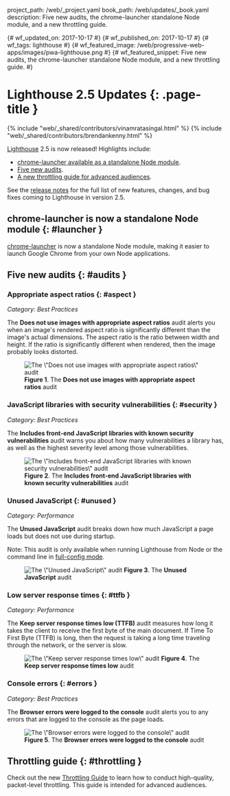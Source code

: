 project_path: /web/_project.yaml book_path: /web/updates/_book.yaml description: Five new audits, the chrome-launcher standalone Node module, and a new throttling guide.

{# wf_updated_on: 2017-10-17 #} {# wf_published_on: 2017-10-17 #} {# wf_tags: lighthouse #} {# wf_featured_image: /web/progressive-web-apps/images/pwa-lighthouse.png #} {# wf_featured_snippet: Five new audits, the chrome-launcher standalone Node module, and a new throttling guide. #}

# Lighthouse 2.5 Updates {: .page-title }

{% include "web/_shared/contributors/vinamratasingal.html" %} {% include "web/_shared/contributors/brendankenny.html" %}

[Lighthouse](/web/tools/lighthouse/) 2.5 is now released! Highlights include:

* [chrome-launcher available as a standalone Node module](#launcher).
* [Five new audits](#audits).
* [A new throttling guide for advanced audiences](#throttling).

See the [release notes](https://github.com/GoogleChrome/lighthouse/releases/tag/v2.5.0#chrome-launcher) for the full list of new features, changes, and bug fixes coming to Lighthouse in version 2.5.

## chrome-launcher is now a standalone Node module {: #launcher }

[chrome-launcher](https://www.npmjs.com/package/chrome-launcher) is now a standalone Node module, making it easier to launch Google Chrome from your own Node applications.

## Five new audits {: #audits }

### Appropriate aspect ratios {: #aspect }

*Category: Best Practices*

The **Does not use images with appropriate aspect ratios** audit alerts you when an image's rendered aspect ratio is significantly different than the image's actual dimensions. The aspect ratio is the ratio between width and height. If the ratio is significantly different when rendered, then the image probably looks distorted.

<figure>
  <img src="/web/updates/images/2017/10/aspect.png"
       alt="The \&quot;Does not use images with appropriate aspect ratios\&quot; audit"
  <figcaption>
    <b>Figure 1</b>. The <b>Does not use images with appropriate aspect
    ratios</b> audit
  </figcaption>
</figure>

### JavaScript libraries with security vulnerabilities {: #security }

*Category: Best Practices*

The **Includes front-end JavaScript libraries with known security vulnerabilities** audit warns you about how many vulnerabilities a library has, as well as the highest severity level among those vulnerabilities.

<figure>
  <img src="/web/updates/images/2017/10/security.png"
       alt="The \&quot;Includes front-end JavaScript libraries with
            known security vulnerabilities\&quot; audit"
  <figcaption>
    <b>Figure 2</b>. The <b>Includes front-end JavaScript libraries
    with known security vulnerabilities</b> audit
  </figcaption>
</figure>

### Unused JavaScript {: #unused }

*Category: Performance*

The **Unused JavaScript** audit breaks down how much JavaScript a page loads but does not use during startup.

Note: This audit is only available when running Lighthouse from Node or the command line in [full-config mode](https://github.com/GoogleChrome/lighthouse/blob/master/lighthouse-core/config/full-config.js).

<figure>
  <img src="/web/updates/images/2017/10/unused.png"
       alt="The \&quot;Unused JavaScript\&quot; audit"
  <figcaption>
    <b>Figure 3</b>. The <b>Unused JavaScript</b> audit 
  </figcaption>
</figure>

### Low server response times {: #ttfb }

*Category: Performance*

The **Keep server response times low (TTFB)** audit measures how long it takes the client to receive the first byte of the main document. If Time To First Byte (TTFB) is long, then the request is taking a long time traveling through the network, or the server is slow.

<figure>
  <img src="/web/updates/images/2017/10/ttfb.png"
       alt="The \&quot;Keep server response times low\&quot; audit"
  <figcaption>
    <b>Figure 4</b>. The <b>Keep server response times low</b> audit
  </figcaption>
</figure>

### Console errors {: #errors }

*Category: Best Practices*

The **Browser errors were logged to the console** audit alerts you to any errors that are logged to the console as the page loads.

<figure>
  <img src="/web/updates/images/2017/10/errors.png"
       alt="The \&quot;Browser errors were logged to the console\&quot; audit"
  <figcaption>
    <b>Figure 5</b>. The <b>Browser errors were logged to the console</b>
    audit
  </figcaption>
</figure>

## Throttling guide {: #throttling }

Check out the new [Throttling Guide](https://github.com/GoogleChrome/lighthouse/blob/master/docs/throttling.md) to learn how to conduct high-quality, packet-level throttling. This guide is intended for advanced audiences.